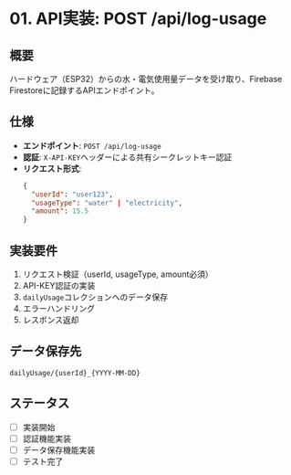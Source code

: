 # 01. API実装: POST /api/log-usage

## 概要
ハードウェア（ESP32）からの水・電気使用量データを受け取り、Firebase Firestoreに記録するAPIエンドポイント。

## 仕様
- **エンドポイント**: `POST /api/log-usage`
- **認証**: `X-API-KEY`ヘッダーによる共有シークレットキー認証
- **リクエスト形式**:
  ```json
  {
    "userId": "user123",
    "usageType": "water" | "electricity", 
    "amount": 15.5
  }
  ```

## 実装要件
1. リクエスト検証（userId, usageType, amount必須）
2. API-KEY認証の実装
3. `dailyUsage`コレクションへのデータ保存
4. エラーハンドリング
5. レスポンス返却

## データ保存先
`dailyUsage/{userId}_{YYYY-MM-DD}`

## ステータス
- [ ] 実装開始
- [ ] 認証機能実装
- [ ] データ保存機能実装
- [ ] テスト完了